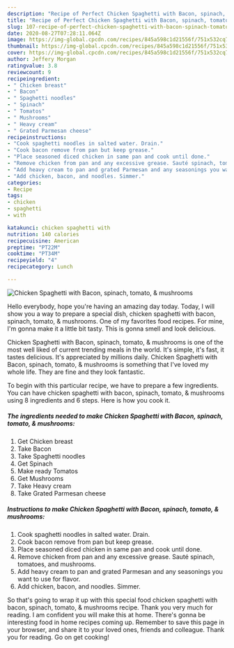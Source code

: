 ```yaml
---
description: "Recipe of Perfect Chicken Spaghetti with Bacon, spinach, tomato, &amp;amp; mushrooms"
title: "Recipe of Perfect Chicken Spaghetti with Bacon, spinach, tomato, &amp;amp; mushrooms"
slug: 107-recipe-of-perfect-chicken-spaghetti-with-bacon-spinach-tomato-and-amp-mushrooms
date: 2020-08-27T07:28:11.064Z
image: https://img-global.cpcdn.com/recipes/845a598c1d21556f/751x532cq70/chicken-spaghetti-with-bacon-spinach-tomato-mushrooms-recipe-main-photo.jpg
thumbnail: https://img-global.cpcdn.com/recipes/845a598c1d21556f/751x532cq70/chicken-spaghetti-with-bacon-spinach-tomato-mushrooms-recipe-main-photo.jpg
cover: https://img-global.cpcdn.com/recipes/845a598c1d21556f/751x532cq70/chicken-spaghetti-with-bacon-spinach-tomato-mushrooms-recipe-main-photo.jpg
author: Jeffery Morgan
ratingvalue: 3.8
reviewcount: 9
recipeingredient:
- " Chicken breast"
- " Bacon"
- " Spaghetti noodles"
- " Spinach"
- " Tomatos"
- " Mushrooms"
- " Heavy cream"
- " Grated Parmesan cheese"
recipeinstructions:
- "Cook spaghetti noodles in salted water. Drain."
- "Cook bacon remove from pan but keep grease."
- "Place seasoned diced chicken in same pan and cook until done."
- "Remove chicken from pan and any excessive grease. Sauté spinach, tomatoes, and mushrooms."
- "Add heavy cream to pan and grated Parmesan and any seasonings you want to use for flavor."
- "Add chicken, bacon, and noodles. Simmer."
categories:
- Recipe
tags:
- chicken
- spaghetti
- with

katakunci: chicken spaghetti with 
nutrition: 140 calories
recipecuisine: American
preptime: "PT22M"
cooktime: "PT34M"
recipeyield: "4"
recipecategory: Lunch

---
```



![Chicken Spaghetti with Bacon, spinach, tomato, &amp; mushrooms](https://img-global.cpcdn.com/recipes/845a598c1d21556f/751x532cq70/chicken-spaghetti-with-bacon-spinach-tomato-mushrooms-recipe-main-photo.jpg)

Hello everybody, hope you're having an amazing day today. Today, I will show you a way to prepare a special dish, chicken spaghetti with bacon, spinach, tomato, &amp; mushrooms. One of my favorites food recipes. For mine, I'm gonna make it a little bit tasty. This is gonna smell and look delicious.

Chicken Spaghetti with Bacon, spinach, tomato, &amp; mushrooms is one of the most well liked of current trending meals in the world. It's simple, it's fast, it tastes delicious. It's appreciated by millions daily. Chicken Spaghetti with Bacon, spinach, tomato, &amp; mushrooms is something that I've loved my whole life. They are fine and they look fantastic.




To begin with this particular recipe, we have to prepare a few ingredients. You can have chicken spaghetti with bacon, spinach, tomato, &amp; mushrooms using 8 ingredients and 6 steps. Here is how you cook it.

<!--inarticleads1-->

##### The ingredients needed to make Chicken Spaghetti with Bacon, spinach, tomato, &amp; mushrooms:

1. Get  Chicken breast
1. Take  Bacon
1. Take  Spaghetti noodles
1. Get  Spinach
1. Make ready  Tomatos
1. Get  Mushrooms
1. Take  Heavy cream
1. Take  Grated Parmesan cheese




<!--inarticleads2-->

##### Instructions to make Chicken Spaghetti with Bacon, spinach, tomato, &amp; mushrooms:

1. Cook spaghetti noodles in salted water. Drain.
1. Cook bacon remove from pan but keep grease.
1. Place seasoned diced chicken in same pan and cook until done.
1. Remove chicken from pan and any excessive grease. Sauté spinach, tomatoes, and mushrooms.
1. Add heavy cream to pan and grated Parmesan and any seasonings you want to use for flavor.
1. Add chicken, bacon, and noodles. Simmer.




So that's going to wrap it up with this special food chicken spaghetti with bacon, spinach, tomato, &amp; mushrooms recipe. Thank you very much for reading. I am confident you will make this at home. There's gonna be interesting food in home recipes coming up. Remember to save this page in your browser, and share it to your loved ones, friends and colleague. Thank you for reading. Go on get cooking!
